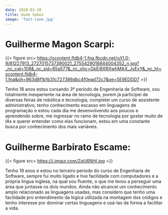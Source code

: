 ```yaml
---
date: 2020-03-20
title: Quem Somos
image: 'fast-lane.jpg'
---
```



# Guilherme Magon Scarpi:      

{{< figure src= https://scontent.fldb4-1.fna.fbcdn.net/v/t1.0-9/81227913_2727015737390021_2755429018844004352_n.jpg?_nc_cat=108&_nc_sid=85a577&_nc_ohc=GkEj8XRXwhMAX_JvExY&_nc_ht=scontent.fldb4-1.fna&oh=963d8f1b1b31c727386dbc4f0ead72c7&oe=5E9EDDD7 >}}

Tenho 18 anos estou cursando 3º período de Engenharia de Software, sou totalmente inexperiente na área de tecnologia, porem já participei de diversas feiras de robótica e tecnologia, completei um curso de assistente administrativo, tenho conhecimento escasso em linguagens de programação e estou cada dia me desenvolvendo aos poucos e aprendendo sobre, me ingressar no ramo de tecnologia por gostar muito de IAs e querer entender como elas funcionam, estou em uma constante busca por conhecimento dos mais variáveis.

# Guilherme Barbirato Escame:

{{< figure src= https://i.imgur.com/ZqU6NHI.jpg >}}

Tenho 19 anos e estou no terceiro período do curso de Engenharia de Software, sempre fui muito ligado e tive facilidade com computadores e a própria lingua inglesa, na qual sou fluente, o que me levou a perseguir uma área que juntasse os dois mundos. Ainda não alcancei um conhecimento amplo relacionado as linguagens usadas, mas considero que tenho uma facilidade pro entendimento da lógica utilizada na montagem dos códigos e tenho interesse por dominar certas linguagens e usá-las de forma a facilitar a vida.